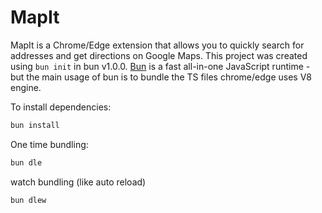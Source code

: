 # MapIt

MapIt is a Chrome/Edge extension that allows you to quickly search for addresses and get directions on Google Maps. This project was created using `bun init` in bun v1.0.0. [Bun](https://bun.sh) is a fast all-in-one JavaScript runtime - but the main usage of bun is to bundle the TS files chrome/edge uses V8 engine.

To install dependencies:

```zsh
bun install
```

One time bundling:

```zsh
bun dle
```

watch bundling (like auto reload)

```zsh
bun dlew
```
